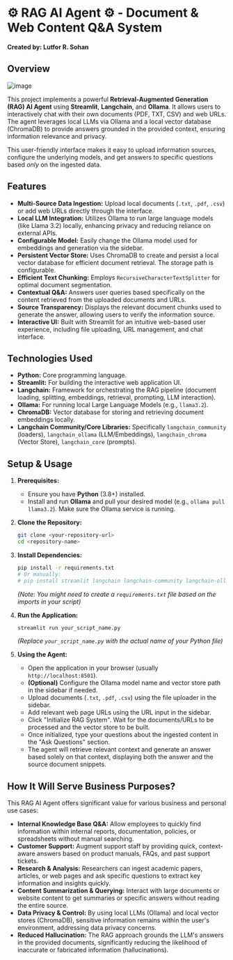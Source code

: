 # ⚙️ RAG AI Agent ⚙️ - Document & Web Content Q&A System

**Created by: Lutfor R. Sohan**

## Overview

![image](https://github.com/user-attachments/assets/8d3cb11c-d34d-4cf4-a627-0ff4f4b64822)


This project implements a powerful **Retrieval-Augmented Generation (RAG) AI Agent** using **Streamlit**, **Langchain**, and **Ollama**. It allows users to interactively chat with their own documents (PDF, TXT, CSV) and web URLs. The agent leverages local LLMs via Ollama and a local vector database (ChromaDB) to provide answers grounded in the provided context, ensuring information relevance and privacy.

This user-friendly interface makes it easy to upload information sources, configure the underlying models, and get answers to specific questions based *only* on the ingested data.

## Features

* **Multi-Source Data Ingestion:** Upload local documents (`.txt`, `.pdf`, `.csv`) or add web URLs directly through the interface.
* **Local LLM Integration:** Utilizes Ollama to run large language models (like Llama 3.2) locally, enhancing privacy and reducing reliance on external APIs.
* **Configurable Model:** Easily change the Ollama model used for embeddings and generation via the sidebar.
* **Persistent Vector Store:** Uses ChromaDB to create and persist a local vector database for efficient document retrieval. The storage path is configurable.
* **Efficient Text Chunking:** Employs `RecursiveCharacterTextSplitter` for optimal document segmentation.
* **Contextual Q&A:** Answers user queries based specifically on the content retrieved from the uploaded documents and URLs.
* **Source Transparency:** Displays the relevant document chunks used to generate the answer, allowing users to verify the information source.
* **Interactive UI:** Built with Streamlit for an intuitive web-based user experience, including file uploading, URL management, and chat interface.

## Technologies Used

* **Python:** Core programming language.
* **Streamlit:** For building the interactive web application UI.
* **Langchain:** Framework for orchestrating the RAG pipeline (document loading, splitting, embeddings, retrieval, prompting, LLM interaction).
* **Ollama:** For running local Large Language Models (e.g., `llama3.2`).
* **ChromaDB:** Vector database for storing and retrieving document embeddings locally.
* **Langchain Community/Core Libraries:** Specifically `langchain_community` (loaders), `langchain_ollama` (LLM/Embeddings), `langchain_chroma` (Vector Store), `langchain_core` (prompts).

## Setup & Usage

1.  **Prerequisites:**
    * Ensure you have **Python** (3.8+) installed.
    * Install and run **Ollama** and pull your desired model (e.g., `ollama pull llama3.2`). Make sure the Ollama service is running.

2.  **Clone the Repository:**
    ```bash
    git clone <your-repository-url>
    cd <repository-name>
    ```

3.  **Install Dependencies:**
    ```bash
    pip install -r requirements.txt
    # Or manually:
    # pip install streamlit langchain langchain-community langchain-ollama langchain-chroma beautifulsoup4
    ```
    *(Note: You might need to create a `requirements.txt` file based on the imports in your script)*

4.  **Run the Application:**
    ```bash
    streamlit run your_script_name.py
    ```
    *(Replace `your_script_name.py` with the actual name of your Python file)*

5.  **Using the Agent:**
    * Open the application in your browser (usually `http://localhost:8501`).
    * **(Optional)** Configure the Ollama model name and vector store path in the sidebar if needed.
    * Upload documents (`.txt`, `.pdf`, `.csv`) using the file uploader in the sidebar.
    * Add relevant web page URLs using the URL input in the sidebar.
    * Click "Initialize RAG System". Wait for the documents/URLs to be processed and the vector store to be built.
    * Once initialized, type your questions about the ingested content in the "Ask Questions" section.
    * The agent will retrieve relevant context and generate an answer based solely on that context, displaying both the answer and the source document snippets.

## How It Will Serve Business Purposes?

This RAG AI Agent offers significant value for various business and personal use cases:

* **Internal Knowledge Base Q&A:** Allow employees to quickly find information within internal reports, documentation, policies, or spreadsheets without manual searching.
* **Customer Support:** Augment support staff by providing quick, context-aware answers based on product manuals, FAQs, and past support tickets.
* **Research & Analysis:** Researchers can ingest academic papers, articles, or web pages and ask specific questions to extract key information and insights quickly.
* **Content Summarization & Querying:** Interact with large documents or website content to get summaries or specific answers without reading the entire source.
* **Data Privacy & Control:** By using local LLMs (Ollama) and local vector stores (ChromaDB), sensitive information remains within the user's environment, addressing data privacy concerns.
* **Reduced Hallucination:** The RAG approach grounds the LLM's answers in the provided documents, significantly reducing the likelihood of inaccurate or fabricated information (hallucinations).
